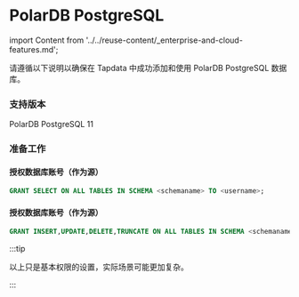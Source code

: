 # PolarDB PostgreSQL
import Content from '../../reuse-content/_enterprise-and-cloud-features.md';

<Content />

请遵循以下说明以确保在 Tapdata 中成功添加和使用 PolarDB PostgreSQL 数据库。

### 支持版本

PolarDB PostgreSQL 11

### 准备工作

#### 授权数据库账号（作为源）

```sql
GRANT SELECT ON ALL TABLES IN SCHEMA <schemaname> TO <username>;
```

#### 授权数据库账号（作为源）

```sql
GRANT INSERT,UPDATE,DELETE,TRUNCATE ON ALL TABLES IN SCHEMA <schemaname> TO <username>;
```



:::tip

以上只是基本权限的设置，实际场景可能更加复杂。

:::
